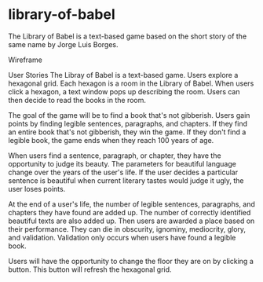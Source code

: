 # library-of-babel
The Library of Babel is a text-based game based on the short story of the same name by Jorge Luis Borges.

Wireframe


User Stories
The Libray of Babel is a text-based game. Users explore a hexagonal grid. Each hexagon is a room in the Library of Babel. When users click a hexagon, a text window pops up describing the room. Users can then decide to read the books in the room.

The goal of the game will be to find a book that's not gibberish. Users gain points by finding legible sentences, paragraphs, and chapters. If they find an entire book that's not gibberish, they win the game. If they don't find a legible book, the game ends when they reach 100 years of age.

When users find a sentence, paragraph, or chapter, they have the opportunity to judge its beauty. The parameters for beautiful language change over the years of the user's life. If the user decides a particular sentence is beautiful when current literary tastes would judge it ugly, the user loses points.

At the end of a user's life, the number of legible sentences, paragraphs, and chapters they have found are added up. The number of correctly identified beautiful texts are also added up. Then users are awarded a place based on their performance. They can die in obscurity, ignominy, mediocrity, glory, and validation. Validation only occurs when users have found a legible book.

Users will have the opportunity to change the floor they are on by clicking a button. This button will refresh the hexagonal grid.
